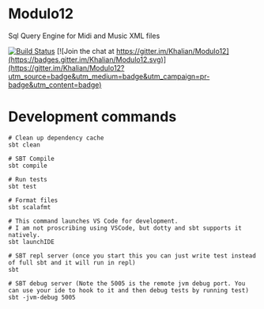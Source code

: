 # Modulo12
Sql Query Engine for Midi and Music XML files

[![Build Status](https://travis-ci.org/Khalian/Modulo12.svg?branch=master)](https://travis-ci.org/Khalian/Modulo12) [![Join the chat at https://gitter.im/Khalian/Modulo12](https://badges.gitter.im/Khalian/Modulo12.svg)](https://gitter.im/Khalian/Modulo12?utm_source=badge&utm_medium=badge&utm_campaign=pr-badge&utm_content=badge)

# Development commands

```
# Clean up dependency cache
sbt clean

# SBT Compile
sbt compile

# Run tests
sbt test

# Format files
sbt scalafmt

# This command launches VS Code for development. 
# I am not proscribing using VSCode, but dotty and sbt supports it natively.
sbt launchIDE

# SBT repl server (once you start this you can just write test instead of full sbt and it will run in repl)
sbt

# SBT debug server (Note the 5005 is the remote jvm debug port. You can use your ide to hook to it and then debug tests by running test)
sbt -jvm-debug 5005
```
